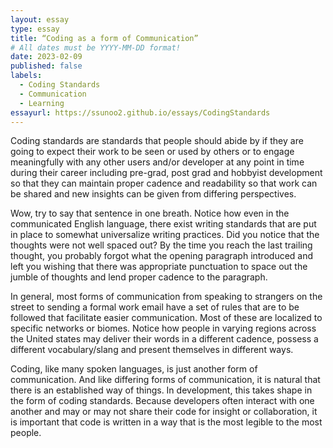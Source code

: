 ```yaml
---
layout: essay
type: essay
title: “Coding as a form of Communication”
# All dates must be YYYY-MM-DD format!
date: 2023-02-09
published: false
labels:
  - Coding Standards
  - Communication
  - Learning
essayurl: https://ssunoo2.github.io/essays/CodingStandards
---
```

  

Coding standards are standards that people should abide by if they are going to expect their work to be seen or used by others or to engage meaningfully with any other users and/or developer at any point in time during their career including pre-grad, post grad and hobbyist development so that they can maintain proper cadence and readability so that work can be shared and new insights can be given from differing perspectives. 

Wow, try to say that sentence in one breath. Notice how even in the communicated English language, there exist writing standards that are put in place to somewhat universalize writing practices. Did you notice that the thoughts were not well spaced out? By the time you reach the last trailing thought, you probably forgot what the opening paragraph introduced and left you wishing that there was appropriate punctuation to space out the jumble of thoughts and lend proper cadence to the paragraph.

In general, most forms of communication from speaking to strangers on the street to sending a formal work email have a set of rules that are to be followed that facilitate easier communication. Most of these are localized to specific networks or biomes. Notice how people in varying regions across the United states may deliver their words in a different cadence, possess a different vocabulary/slang and present themselves in different ways. 

Coding, like many spoken languages, is just another form of communication. And like differing forms of communication, it is natural that there is an established way of things. In development, this takes shape in the form of coding standards. Because developers often interact with one another and may or may not share their code for insight or collaboration, it is important that code is written in a way that is the most legible to the most people. 
